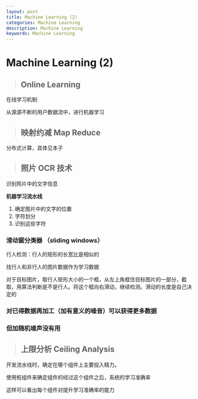 ```yaml
---
layout: post
title: Machine Learning (2)
categories: Machine Learning
description: Machine Learning
keywords: Machine Learning
---
```


# Machine Learning (2)

> ## Online Learning

在线学习机制

从源源不断的用户数据流中，进行机器学习



> ## 映射约减 Map Reduce

分布式计算，具体见本子



> ## 照片 OCR 技术

识别照片中的文字信息

**机器学习流水线**

1. 确定图片中的文字的位置
2. 字符划分
3. 识别这些字符



### 滑动窗分类器 （sliding windows）

行人检测：行人的矩形的长宽比是相似的

找行人和非行人的图片数据作为学习数据

对于目标图片，取行人矩形大小的一个框，从左上角框住目标图片的一部分，截取，用算法判断是不是行人。将这个框向右滑动，继续检测。滑动的长度是自己决定的



### 对已得数据再加工（加有意义的噪音）可以获得更多数据

### 但加随机噪声没有用



> ## 上限分析 Ceiling Analysis

 开发流水线时，确定在哪个组件上主要投入精力。

使用桩组件来确定组件的经过这个组件之后，系统的学习准确率

这样可以看出每个组件对提升学习准确率的能力











